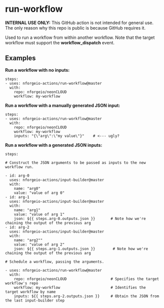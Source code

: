 # run-workflow

**INTERNAL USE ONLY:** This GitHub action is not intended for general use.  The only reason why this repo is public is because GitHub requires it.

Used to run a workflow from within another workflow.  Note that the target workflow must support the **workflow_dispatch** event.

## Examples

**Run a workflow with no inputs:**
```
steps:
- uses: nforgeio-actions/run-workflow@master
  with: 
    repo: nforgeio/neonCLOUD
    workflow: my-workflow
```

**Run a workflow with a manually generated JSON input:**
```
steps:
- uses: nforgeio-actions/run-workflow@master
  with: 
    repo: nforgeio/neonCLOUD
    workflow: my-workflow
    inputs: "{\"arg\":\"my value\"}"    # <--- ugly?
```

**Run a workflow with a generated JSON inputs:**
```
steps:

# Construct the JSON arguments to be passed as inputs to the new workflow run.

- id: arg-0
  uses: nforgeio-actions/input-builder@master
  with:
    name: "arg0"
    value: "value of arg 0"
- id: arg-1
  uses: nforgeio-actions/input-builder@master
  with:
    name: "arg1"
    value: "value of arg 1"
    json: ${{ steps.arg-0.outputs.json }}       # Note how we're chaining the output of the previous arg
- id: arg-2
  uses: nforgeio-actions/input-builder@master
  with:
    name: "arg2""
    value: "value of arg 2"
    json: ${{ steps.arg-1.outputs.json }}        # Note how we're chaining the output of the previous arg

# Schedule a workflow, passing the arguments.

- uses: nforgeio-actions/run-workflow@master
  with: 
    repo: nforgeio/neonCLOUD                    # Specifies the target workflow's repo
    workflow: my-workflow                       # Identifies the target workflow by name
    inputs: ${{ steps.arg-2.outputs.json }}     # Obtain the JSON from the last input-builder step
```
